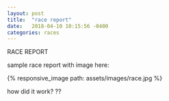 ```yaml
---
layout: post
title:  "race report"
date:   2018-04-10 10:15:56 -0400
categories: races
---
```

RACE REPORT

sample race report with image here:

{% responsive_image path: assets/images/race.jpg %}

how did it work?
??
